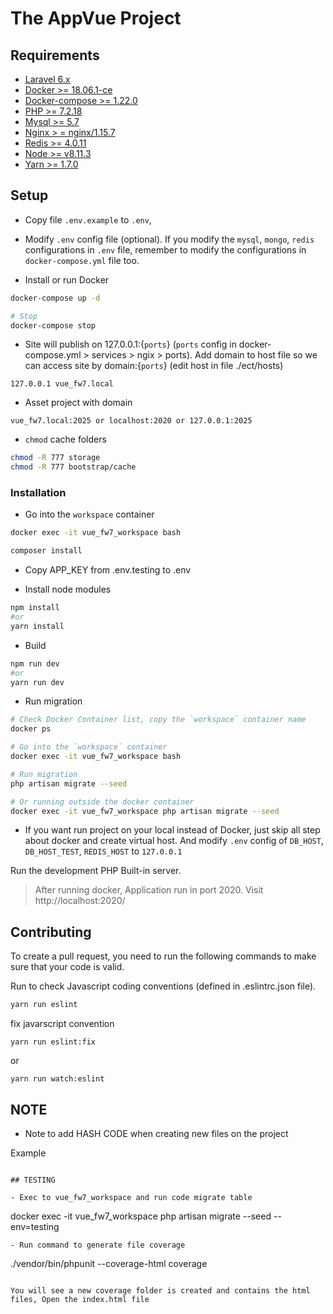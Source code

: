 # The AppVue Project

## Requirements

- [Laravel 6.x](https://laravel.com/docs/6.0#server-requirements)
- [Docker >= 18.06.1-ce](https://docs.docker.com/install)
- [Docker-compose >= 1.22.0](https://docs.docker.com/compose/install)
- [PHP >= 7.2.18](https://www.php.net/downloads.php)
- [Mysql >= 5.7](https://dev.mysql.com/downloads/installer/)
- [Nginx > = nginx/1.15.7](https://www.nginx.com/resources/wiki/start/topic/tutorials/install/)
- [Redis >= 4.0.11](https://redis.io/topics/quickstart)
- [Node >= v8.11.3](https://nodejs.org/en/download/)
- [Yarn >= 1.7.0](https://yarnpkg.com/en/docs/install#debian-stable)

## Setup

- Copy file `.env.example` to `.env`,
- Modify `.env` config file (optional). If you modify the `mysql`, `mongo`, `redis` configurations in `.env` file, remember to modify the configurations in `docker-compose.yml` file too.

- Install or run Docker
```BASH
docker-compose up -d

# Stop
docker-compose stop
```

- Site will publish on 127.0.0.1:{`ports`} (`ports` config in docker-compose.yml > services > ngix > ports). Add domain to host file so we can access site by domain:{`ports`} (edit host in file ./ect/hosts)

```
127.0.0.1 vue_fw7.local
```
- Asset project with domain

```
vue_fw7.local:2025 or localhost:2020 or 127.0.0.1:2025
```

- `chmod` cache folders
```BASH
chmod -R 777 storage
chmod -R 777 bootstrap/cache
```

### Installation

- Go into the `workspace` container

```BASH
docker exec -it vue_fw7_workspace bash
```

```BASH
composer install
```
- Copy APP_KEY from .env.testing to .env

- Install node modules
```BASH
npm install
#or
yarn install
```

- Build
```BASH
npm run dev
#or
yarn run dev
```

- Run migration

```BASH
# Check Docker Container list, copy the `workspace` container name
docker ps

# Go into the `workspace` container
docker exec -it vue_fw7_workspace bash

# Run migration
php artisan migrate --seed

# Or running outside the docker container
docker exec -it vue_fw7_workspace php artisan migrate --seed
```

- If you want run project on your local instead of Docker, just skip all step about docker and create virtual host. And modify `.env` config of `DB_HOST`, `DB_HOST_TEST`, `REDIS_HOST` to `127.0.0.1`

Run the development PHP Built-in server.

> After running docker, Application run in port 2020. Visit http://localhost:2020/

## Contributing

To create a pull request, you need to run the following commands to make sure that your code is valid.

Run to check Javascript coding conventions (defined in .eslintrc.json file).

```bash
yarn run eslint
```
fix  javarscript convention

```
yarn run eslint:fix
```
or

```
yarn run watch:eslint
```

## NOTE

- Note to add HASH CODE when creating new files on the project

Example

```

## TESTING

- Exec to vue_fw7_workspace and run code migrate table

```
docker exec -it vue_fw7_workspace php artisan migrate --seed --env=testing

```
- Run command to generate file coverage

```
./vendor/bin/phpunit --coverage-html coverage

```

You will see a new coverage folder is created and contains the html files, Open the index.html file
